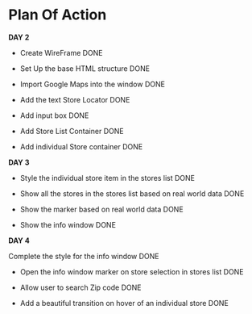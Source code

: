 # Plan Of Action
**DAY 2**
- Create WireFrame DONE

- Set Up the base HTML structure DONE 

- Import Google Maps into the window DONE

- Add the text Store Locator DONE

- Add input box DONE

- Add Store List Container DONE

- Add individual Store container DONE

**DAY 3**

- Style the individual store item in the stores list DONE

- Show all the stores in the stores list based on real world data DONE

- Show the marker based on real world data DONE

- Show the info window DONE 

**DAY 4**

 Complete the style for the info window DONE

- Open the info window marker on store selection in stores list DONE
 
- Allow user to search Zip code DONE

- Add a beautiful transition on hover of an individual store DONE

